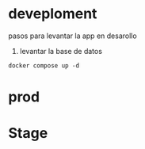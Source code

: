 # deveploment
pasos para levantar la app en desarollo

1. levantar la base de datos
```
docker compose up -d
```


# prod

# Stage